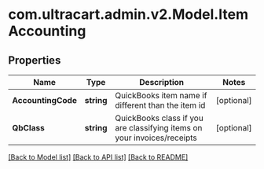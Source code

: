 
# com.ultracart.admin.v2.Model.ItemAccounting

## Properties

Name | Type | Description | Notes
------------ | ------------- | ------------- | -------------
**AccountingCode** | **string** | QuickBooks item name if different than the item id | [optional] 
**QbClass** | **string** | QuickBooks class if you are classifying items on your invoices/receipts | [optional] 

[[Back to Model list]](../README.md#documentation-for-models)
[[Back to API list]](../README.md#documentation-for-api-endpoints)
[[Back to README]](../README.md)

